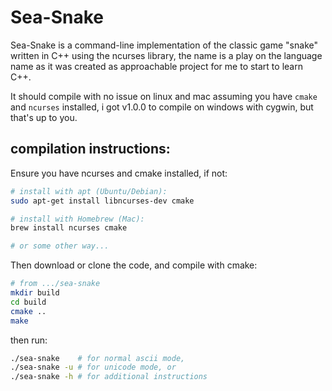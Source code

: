 # Sea-Snake
Sea-Snake is a command-line implementation of the classic game "snake" written in C++ using the ncurses library, the name is a play on the language name as it was created as approachable project for me to start to learn C++.

It should compile with no issue on linux and mac assuming you have `cmake` and `ncurses` installed, i got v1.0.0 to compile on windows with cygwin, but that's up to you.

## compilation instructions:
Ensure you have ncurses and cmake installed, if not:
```bash
# install with apt (Ubuntu/Debian):
sudo apt-get install libncurses-dev cmake

# install with Homebrew (Mac):
brew install ncurses cmake

# or some other way...
```

Then download or clone the code, and compile with cmake:
```bash
# from .../sea-snake
mkdir build
cd build
cmake ..
make
```
then run:
```bash
./sea-snake    # for normal ascii mode,
./sea-snake -u # for unicode mode, or
./sea-snake -h # for additional instructions
```
